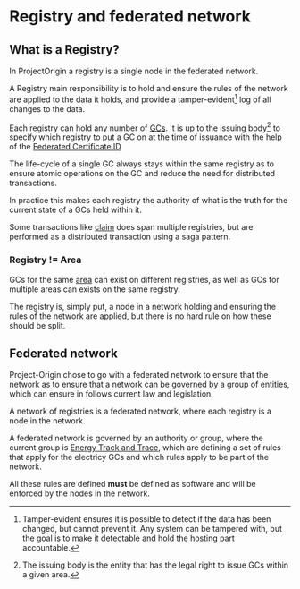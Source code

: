 # Registry and federated network

## What is a Registry?

In ProjectOrigin a registry is a single node in the federated network.

A Registry main responsibility is to hold and ensure the rules of the network are applied to the data it holds,
and provide a tamper-evident[^tamper] log of all changes to the data.

[^tamper]: Tamper-evident ensures it is possible to detect if the data has been changed, but cannot prevent it.
Any system can be tampered with, but the goal is to make it detectable and hold the hosting part accountable.

Each registry can hold any number of [GCs](../granular-certificates/readme.md).
It is up to the issuing body[^ib] to specify which registry to put a GC on
at the time of issuance with the help of the [Federated Certificate ID](../granular-certificates/federated-certifate-id.md)

[^ib]: The issuing body is the entity that has the legal right to issue GCs within a given area.

The life-cycle of a single GC always stays within the same registry as to ensure atomic operations on the GC
and reduce the need for distributed transactions.

In practice this makes each registry the authority of what is the truth for the current state of a GCs held within it.

Some transactions like [claim](../granular-certificates/transactions/claim.md)
does span multiple registries, but are performed as a distributed transaction using a saga pattern.

### Registry != Area

GCs for the same [area](../granular-certificates/attributes.md#grid-area)
can exist on different registries, as well as GCs for multiple areas can
exists on the same registry.

The registry is, simply put, a node in a network holding and ensuring the
rules of the network are applied, but there is no hard rule on how these should be split.

## Federated network

Project-Origin chose to go with a federated network to ensure that the network as to ensure
that a network can be governed by a group of entities, which can ensure in follows current law and legislation.

A network of registries is a federated network, where each registry is a node in the network.

A federated network is governed by an authority or group,
where the current group is [Energy Track and Trace](https://github.com/Energy-Track-and-Trace),
which are defining a set of rules that apply for the electricy GCs and which rules apply to be part of the network.

All these rules are defined **must** be defined as software and will be enforced by the nodes in the network.
